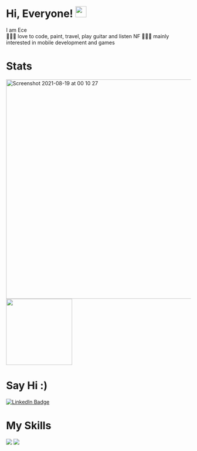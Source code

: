 # Hi, Everyone! <img src="https://raw.githubusercontent.com/MartinHeinz/MartinHeinz/master/wave.gif" width="30px">

I am Ece
<br>
👩🏻‍🎨 love to code, paint, travel, play guitar and listen NF
👩🏻‍💻 mainly interested in mobile development and games 


# Stats

<img width="597" alt="Screenshot 2021-08-19 at 00 10 27" src="https://user-images.githubusercontent.com/60359037/129972956-16b9a4dd-7703-4caa-919c-1772c397cdd9.png">


<img height="180em" src="https://github-readme-stats.vercel.app/api?username=eceCaliskan&show_icons=true&hide_border=true&&count_private=true&include_all_commits=true" />

# Say Hi :)

[![LinkedIn Badge](https://img.shields.io/badge/LinkedIn-Profile-informational?style=flat&logo=linkedin&logoColor=white&color=0D76A8)](https://www.linkedin.com/in/ececaliskan22/)

# My Skills

![](https://img.shields.io/badge/Code-Java-informational?style=flat&logo=Java&logoColor=white&color=4AB197)
![](https://img.shields.io/badge/Code-Dart-informational?style=flat&logo=Dart&logoColor=white&color=4AB197)







